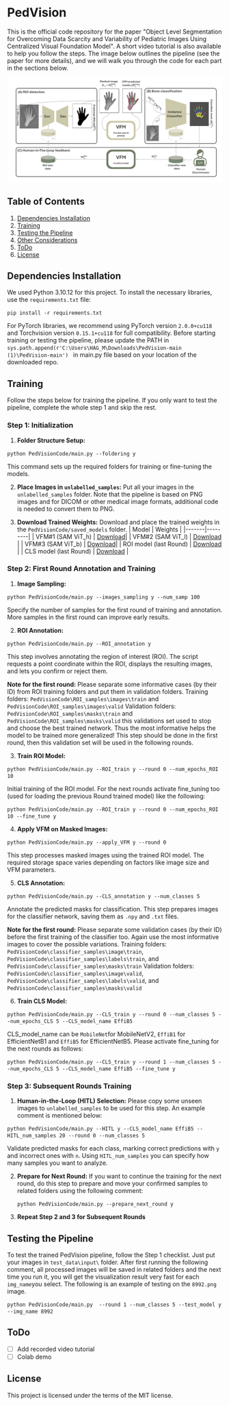 # PedVision

This is the official code repository for the paper "Object Level Segmentation for Overcoming Data Scarcity and Variability of Pediatric Images Using Centralized Visual Foundation Model". A short video tutorial is also available to help you follow the steps. The image below outlines the pipeline (see the paper for more details), and we will walk you through the code for each part in the sections below.

![pipeline](https://github.com/mohofar/PedVision/blob/main/git_images/pipeline_.png)

## Table of Contents
1. [Dependencies Installation](#dependencies-installation)
2. [Training](#training)
3. [Testing the Pipeline](#testing-the-pipeline)
4. [Other Considerations](#other-considerations)
5. [ToDo](#todo)
6. [License](#license)

## Dependencies Installation
We used Python 3.10.12 for this project. To install the necessary libraries, use the `requirements.txt` file:
```
pip install -r requirements.txt
```
For PyTorch libraries, we recommend using PyTorch version `2.0.0+cu118` and Torchvision version `0.15.1+cu118` for full compatibility.
Before starting training or testing the pipeline, please update the PATH in `sys.path.append(r'C:\Users\HAG_M\Downloads\PedVision-main (1)\PedVision-main')
` in main.py file based on your location of the downloaded repo. 
## Training 
Follow the steps below for training the pipeline. If you only want to test the pipeline, complete the whole step 1 and skip the rest.


### Step 1: Initialization 
1. **Folder Structure Setup:**
```
python PedVisionCode/main.py --foldering y
```
   This command sets up the required folders for training or fine-tuning the models.

2. **Place Images in `unlabelled_samples`:**
   Put all your images in the `unlabelled_samples` folder. Note that the pipeline is based on PNG images and for DICOM or other medical image formats, additional code is needed to convert them to PNG. 


3. **Download Trained Weights:**
   Download and place the trained weights in the `PedVisionCode/saved_models` folder.
   | Model | Weights |
   |-------|---------|
   | VFM#1 (SAM ViT_h) | [Download](https://drive.google.com/file/d/1wo75Nv-FrvFtIpm1VeHQTszVrp_inTkL/view?usp=drive_link])|
   | VFM#2 (SAM ViT_l) | [Download](https://drive.google.com/file/d/1nO191wyKFaVoEU6yu9wdVRuZrn-YYU5U/view?usp=drive_link) |
   | VFM#3 (SAM ViT_b) | [Download](https://drive.google.com/file/d/1tRtLQ1Yx1GQ-rardyakvyzg63bbppjD4/view?usp=drive_link)|
   | ROI model (last Round) | [Download](https://drive.google.com/file/d/1qMhAg1cy0s1gJpYOeZWSqvxYraRTTQW-/view?usp=drive_link) |
   | CLS model (last Round) | [Download](https://drive.google.com/file/d/18C3TWfHlCUdBm4cRxUdLij52cJoEZlf6/view?usp=drive_link) |

### Step 2: First Round Annotation and Training 
1. **Image Sampling:**
```
python PedVisionCode/main.py --images_sampling y --num_samp 100
```
   Specify the number of samples for the first round of training and annotation. More samples in the first round can improve early results.

2. **ROI Annotation:**
```
python PedVisionCode/main.py --ROI_annotation y
```
   This step involves annotating the region of interest (ROI). The script requests a point coordinate within the ROI, displays the resulting images, and lets you confirm or reject them. 
   
   **Note for the first round:** Please separate some informative cases (by their ID) from ROI training folders and put them in validation folders. 
   Training folders: `PedVisionCode\ROI_samples\images\train` and `PedVisionCode\ROI_samples\images\valid` 
   Validation folders: `PedVisionCode\ROI_samples\masks\train` and `PedVisionCode\ROI_samples\masks\valid` 
this validations set used to stop and choose the best trained network. Thus the most informative helps the model to be trained more generalized! This step should be done in the first round, then this validation set will be used in the following rounds. 

3. **Train ROI Model:**
```
python PedVisionCode/main.py --ROI_train y --round 0 --num_epochs_ROI 10
```
   Initial training of the ROI model. For the next rounds activate fine_tuning too (used for loading the previous Round trained model) like the following:
```
python PedVisionCode/main.py --ROI_train y --round 0 --num_epochs_ROI 10 --fine_tune y
```

4. **Apply VFM on Masked Images:**
```
python PedVisionCode/main.py --apply_VFM y --round 0
```
   This step processes masked images using the trained ROI model. The required storage space varies depending on factors like image size and VFM parameters.


5. **CLS Annotation:**
```
python PedVisionCode/main.py --CLS_annotation y --num_classes 5 
```
Annotate the predicted masks for classification. This step prepares images for the classifier network, saving them as `.npy` and `.txt` files.

**Note for the first round:** Please separate some validation cases (by their ID) before the first training of the classifier too. Again use the most informative images to cover the possible variations. 
Training folders: `PedVisionCode\classifier_samples\image\train`, `PedVisionCode\classifier_samples\labels\train`, and `PedVisionCode\classifier_samples\masks\train` 
Validation folders: `PedVisionCode\classifier_samples\image\valid`, `PedVisionCode\classifier_samples\labels\valid`, and `PedVisionCode\classifier_samples\masks\valid` 

6. **Train CLS Model:**
```
python PedVisionCode/main.py --CLS_train y --round 0 --num_classes 5 --num_epochs_CLS 5 --CLS_model_name EffiB5
```
CLS_model_name can be `MobileNet`for MobileNetV2, `EffiB1` for EfficientNetB1 and `EffiB5` for EfficientNetB5. Please activate fine_tuning for the next rounds as follows: 
```
python PedVisionCode/main.py --CLS_train y --round 1 --num_classes 5 --num_epochs_CLS 5 --CLS_model_name EffiB5 --fine_tune y
```

### Step 3: Subsequent Rounds Training 
1. **Human-in-the-Loop (HITL) Selection:**
Please copy some unseen images to `unlabelled_samples` to be used for this step. An example comment is mentioned below: 
```
python PedVisionCode/main.py --HITL y --CLS_model_name EffiB5 --HITL_num_samples 20 --round 0 --num_classes 5
```
   Validate predicted masks for each class, marking correct predictions with `y` and incorrect ones with `n`. Using `HITL_num_samples` you can specify how many samples you want to analyze. 

2. **Prepare for Next Round:**
   If you want to continue the training for the next round, do this step to prepare and move your confirmed samples to related folders using the following comment:
   ```
   python PedVisionCode/main.py --prepare_next_round y
   ```

3. **Repeat Step 2 and 3 for Subsequent Rounds**

## Testing the Pipeline
To test the trained PedVision pipeline, follow the Step 1 checklist. Just put your images in `test_data\input\` folder. After first running the following comment, all processed images will be saved in related folders and the next time you run it, you will get the visualization result very fast for each `img_name`you select. The following is an example of testing on the `8992.png` image.
```
python PedVisionCode/main.py  --round 1 --num_classes 5 --test_model y --img_name 8992
```

## ToDo
- [ ] Add recorded video tutorial
- [ ] Colab demo

## License
This project is licensed under the terms of the MIT license.
